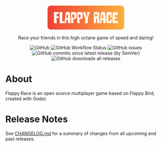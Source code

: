 <p align="center">
    <img src="./client/world/background/flappy_race_logo.png" height="75">
</p>

<p align="center">
    Race your friends in this high octane game of speed and daring!
</p>

<p align="center">
    <img alt="GitHub" src="https://img.shields.io/github/license/Jibbajabbafic/Flappy-Race">
    <img alt="GitHub Workflow Status" src="https://img.shields.io/github/workflow/status/Jibbajabbafic/Flappy-Race/Build%20Game">
    <img alt="GitHub issues" src="https://img.shields.io/github/issues/Jibbajabbafic/Flappy-Race">
    <img alt="GitHub commits since latest release (by SemVer)" src="https://img.shields.io/github/commits-since/Jibbajabbafic/Flappy-Race/latest">
    <img alt="GitHub downloads all releases" src="https://img.shields.io/github/downloads/Jibbajabbafic/Flappy-Race/total">
</p>

# About
Flappy Race is an open source multiplayer game based on Flappy Bird, created with Godot.


# Release Notes
See [CHANGELOG.md](CHANGELOG.md) for a summary of changes from all upcoming and past releases.